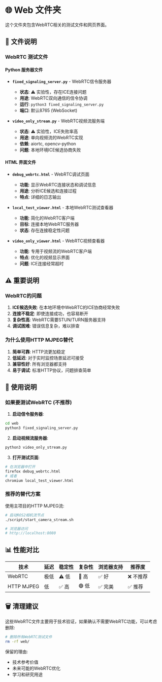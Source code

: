 # 🌐 Web 文件夹

这个文件夹包含WebRTC相关的测试文件和网页界面。

## 📂 文件说明

### WebRTC 测试文件

#### Python 服务器文件
- **`fixed_signaling_server.py`** - WebRTC信令服务器
  - **状态**: ⚠️ 实验性，存在ICE连接问题
  - **用途**: WebRTC双向通信的信令协调
  - **运行**: `python3 fixed_signaling_server.py`
  - **端口**: 默认8765 (WebSocket)

- **`video_only_stream.py`** - WebRTC视频流服务端
  - **状态**: ⚠️ 实验性，ICE失败率高
  - **用途**: 单向视频流的WebRTC实现
  - **依赖**: aiortc, opencv-python
  - **问题**: 本地环境ICE候选协商失败

#### HTML 界面文件
- **`debug_webrtc.html`** - WebRTC调试页面
  - **功能**: 显示WebRTC连接状态和调试信息
  - **用途**: 分析ICE候选和连接过程
  - **特点**: 详细的日志输出

- **`local_test_viewer.html`** - 本地WebRTC测试查看器
  - **功能**: 简化的WebRTC客户端
  - **目标**: 连接本地WebRTC服务器
  - **状态**: 存在连接稳定性问题

- **`video_only_viewer.html`** - WebRTC视频查看器
  - **功能**: 专用于视频流的WebRTC客户端
  - **特点**: 优化的视频显示界面
  - **问题**: ICE连接经常超时

## ⚠️ 重要说明

### WebRTC的问题
1. **ICE候选失败**: 在本地环境中WebRTC的ICE协商经常失败
2. **连接不稳定**: 即使连接成功，也容易断开
3. **复杂性高**: WebRTC需要STUN/TURN服务器支持
4. **调试困难**: 错误信息复杂，难以排查

### 为什么使用HTTP MJPEG替代
1. **简单可靠**: HTTP流更加稳定
2. **低延迟**: 对于实时监控场景延迟可接受
3. **兼容性好**: 所有浏览器都支持
4. **易于调试**: 标准HTTP协议，问题排查简单

## 🔧 使用说明

### 如果要测试WebRTC (不推荐)

1. **启动信令服务器**:
```bash
cd web
python3 fixed_signaling_server.py
```

2. **启动视频流服务器**:
```bash
python3 video_only_stream.py
```

3. **打开测试页面**:
```bash
# 在浏览器中打开
firefox debug_webrtc.html
# 或者
chromium local_test_viewer.html
```

### 推荐的替代方案

使用主项目的HTTP MJPEG流:
```bash
# 启动ROS2相机流节点
./script/start_camera_stream.sh

# 浏览器访问
# http://localhost:8080
```

## 📊 性能对比

| 技术 | 延迟 | 稳定性 | 复杂性 | 浏览器支持 | 推荐度 |
|------|------|--------|--------|------------|--------|
| WebRTC | 极低 | ⚠️ 低 | 🔴 高 | ✅ 好 | ❌ 不推荐 |
| HTTP MJPEG | 低 | ✅ 高 | 🟢 低 | ✅ 完美 | ✅ 推荐 |

## 🗑️ 清理建议

这些WebRTC文件主要用于技术验证，如果确认不需要WebRTC功能，可以考虑删除:

```bash
# 删除所有WebRTC测试文件
rm -rf web/
```

保留的理由:
- 技术参考价值
- 未来可能的WebRTC优化
- 学习和研究用途
